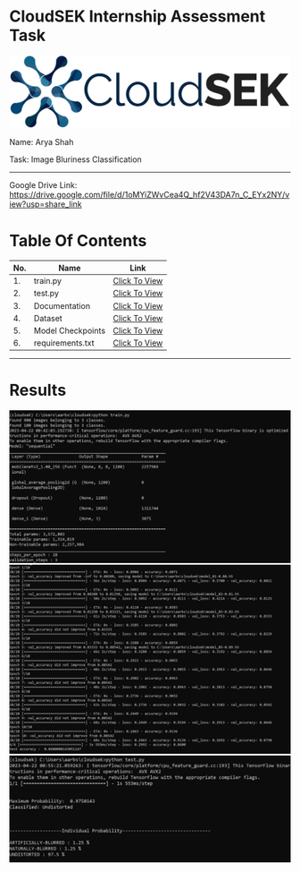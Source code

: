 # CloudSEK Internship Assessment Task

![CloudSEK Logo](https://github.com/aryashah2k/Image-Blur-Detection/blob/main/assets/cloudsek.png)

Name: Arya Shah

Task: Image Bluriness Classification

-----------------------------------------------------

Google Drive Link: https://drive.google.com/file/d/1oMYiZWvCea4Q_hf2V43DA7n_C_EYx2NY/view?usp=share_link

# Table Of Contents

|No.|Name|Link|
|---|----|----|
|1.|train.py|<a href="https://github.com/aryashah2k/Image-Blur-Detection/blob/main/train.py">Click To View</a>|
|2.|test.py|<a href="https://github.com/aryashah2k/Image-Blur-Detection/blob/main/test.py">Click To View</a>|
|3.|Documentation|<a href="https://github.com/aryashah2k/Image-Blur-Detection/tree/main/Documentation">Click To View</a>|
|4.|Dataset|<a href="https://github.com/aryashah2k/Image-Blur-Detection/tree/main/Dataset">Click To View</a>|
|5.|Model Checkpoints|<a href="https://github.com/aryashah2k/Image-Blur-Detection/tree/main/Model%20Checkpoints">Click To View</a>|
|6.|requirements.txt|<a href="https://github.com/aryashah2k/Image-Blur-Detection/blob/main/requirements.txt">Click To View</a>|

---------------------------------------------------

# Results

![Model Summary](https://github.com/aryashah2k/Image-Blur-Detection/blob/main/assets/Model%20Summary.PNG)
![Model Training](https://github.com/aryashah2k/Image-Blur-Detection/blob/main/assets/Model%20Training.PNG)
![Model Testing](https://github.com/aryashah2k/Image-Blur-Detection/blob/main/assets/Model%20Testing.PNG)